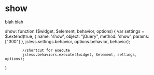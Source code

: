 show
=======
blah blah

show: function ($widget, $element, behavior, options) {
    var settings = $.extend(true, {
            name: 'show',
            object: "jQuery",
            method: 'show',
            params: ["300"]
            }, jsless.settings.behavior, options.behavior, behavior);

            //shortcut for execute
            jsless.behaviors.execute($widget, $element, settings, options);
} 
